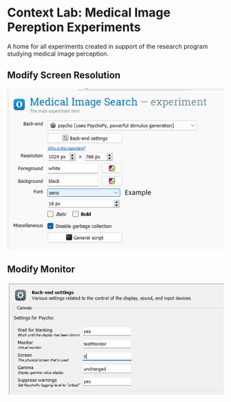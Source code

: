 # Context Lab: Medical Image Pereption Experiments

A home for all experiments created in support of the research program studying medical image perception.

## Modify Screen Resolution 
![image2](images/Screenshot_2023-02-19_151616.png)

## Modify Monitor
![image1](images/Screenshot_2023-02-19_151555.png)
